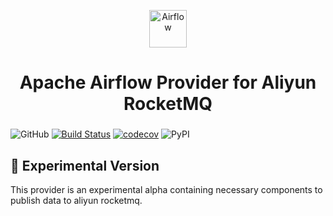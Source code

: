 <p align="center">
  <a href="https://www.airflow.apache.org">
    <img alt="Airflow" src="https://cwiki.apache.org/confluence/download/attachments/145723561/airflow_transparent.png?api=v2" width="60" />
  </a>
</p>
<h1 align="center">
  Apache Airflow Provider for Aliyun RocketMQ
</h1>
  <h3 align="center">
</h3>

![GitHub](https://img.shields.io/github/license/Ed-XCF/airflow-provider-aliyun-rocketmq)
[![Build Status](https://travis-ci.org/Ed-XCF/airflow-provider-aliyun-rocketmq.svg?branch=master)](https://travis-ci.org/Ed-XCF/airflow-provider-aliyun-rocketmq)
[![codecov](https://codecov.io/gh/Ed-XCF/airflow-provider-aliyun-rocketmq/branch/master/graph/badge.svg?token=J3HnAigB4J)](undefined)
![PyPI](https://img.shields.io/pypi/v/airflow-provider-aliyun-rocketmq)

## 🧪 Experimental Version
This provider is an experimental alpha containing necessary components to publish data to aliyun rocketmq.
